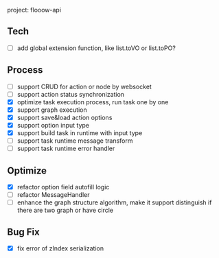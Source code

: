 project: flooow-api


## Tech
- [ ] add global extension function, like list.toVO or list.toPO?

## Process

- [ ] support CRUD for action or node by websocket
- [ ] support action status synchronization
- [X] optimize task execution process, run task one by one
- [X] support graph execution
- [X] support save&load action options
- [X] support option input type
- [X] support build task in runtime with input type
- [ ] support task runtime message transform
- [ ] support task runtime error handler

## Optimize
- [X] refactor option field autofill logic
- [ ] refactor MessageHandler
- [ ] enhance the graph structure algorithm, make it support distinguish if there are two graph or have circle

## Bug Fix

- [X] fix error of zIndex serialization
